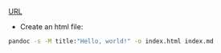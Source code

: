 [URL](https://sakikuroe.github.io/)

- Create an html file:
```bash
pandoc -s -M title:"Hello, world!" -o index.html index.md
```
